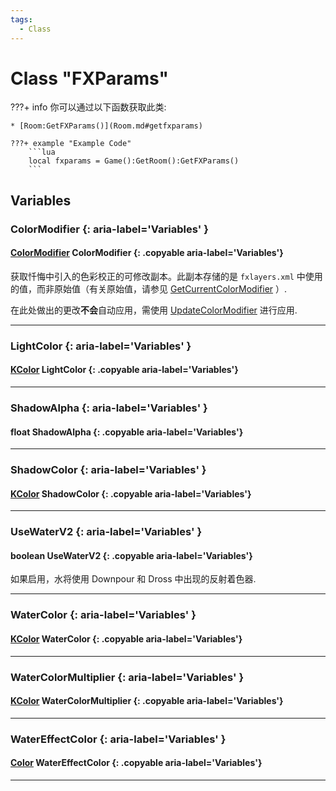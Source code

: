 ```yaml
---
tags:
  - Class
---
```

# Class "FXParams"

???+ info
    你可以通过以下函数获取此类:

    * [Room:GetFXParams()](Room.md#getfxparams)

    ???+ example "Example Code"
        ```lua
        local fxparams = Game():GetRoom():GetFXParams()
        ```

## Variables
### ColorModifier {: aria-label='Variables' }
#### [ColorModifier](ColorModifier.md) ColorModifier {: .copyable aria-label='Variables'}
获取忏悔中引入的色彩校正的可修改副本。此副本存储的是 `fxlayers.xml` 中使用的值，而非原始值（有关原始值，请参见 [GetCurrentColorModifier](Game.md#getcurrentcolormodifier) ）.

在此处做出的更改**不会**自动应用，需使用 [UpdateColorModifier](Room.md#updatecolormodifier) 进行应用.
___
### LightColor {: aria-label='Variables' }
#### [KColor](https://wofsauge.github.io/IsaacDocs/rep/KColor.html) LightColor {: .copyable aria-label='Variables'}

___
### ShadowAlpha {: aria-label='Variables' }
#### float ShadowAlpha {: .copyable aria-label='Variables'}

___
### ShadowColor {: aria-label='Variables' }
#### [KColor](https://wofsauge.github.io/IsaacDocs/rep/KColor.html) ShadowColor {: .copyable aria-label='Variables'}

___
### UseWaterV2 {: aria-label='Variables' }
#### boolean UseWaterV2 {: .copyable aria-label='Variables'}
如果启用，水将使用 Downpour 和 Dross 中出现的反射着色器.
___
### WaterColor {: aria-label='Variables' }
#### [KColor](https://wofsauge.github.io/IsaacDocs/rep/KColor.html) WaterColor {: .copyable aria-label='Variables'}

___
### WaterColorMultiplier {: aria-label='Variables' }
#### [KColor](https://wofsauge.github.io/IsaacDocs/rep/KColor.html) WaterColorMultiplier {: .copyable aria-label='Variables'}

___
### WaterEffectColor {: aria-label='Variables' }
#### [Color](Color.md) WaterEffectColor {: .copyable aria-label='Variables'}

___
